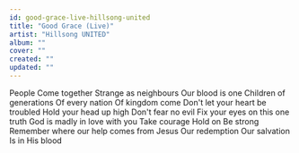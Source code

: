 ```yaml
---
id: good-grace-live-hillsong-united
title: "Good Grace (Live)"
artist: "Hillsong UNITED"
album: ""
cover: ""
created: ""
updated: ""
---
```


People
Come together
Strange as neighbours
Our blood is one
Children of generations
Of every nation
Of kingdom come
Don't let your heart be troubled
Hold your head up high
Don't fear no evil
Fix your eyes on this one truth
God is madly in love with you
Take courage
Hold on
Be strong
Remember where our help comes from
Jesus
Our redemption
Our salvation
Is in His blood